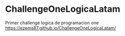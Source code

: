 # ChallengeOneLogicaLatam
Primer challenge logica de programacion one
https://ezems87.github.io/ChallengeOneLogicaLatam/

